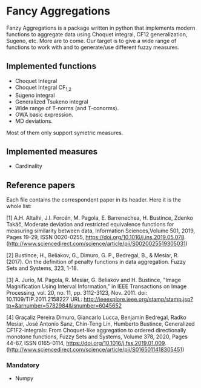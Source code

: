 # Fancy Aggregations

Fanzy Aggregations is a package written in python that implements modern functions to aggregate data using Choquet integral, CF12 generalization, Sugeno, etc. More are to come. Our target is to give a wide range of functions to work with and to generate/use different fuzzy measures.

## Implemented functions

- Choquet Integral
- Choquet Integral CF<sub>1,2</sub>
- Sugeno integral
- Generalized Tsukeno integral
- Wide range of T-norms (and T-conorms).
- OWA basic expression.
- MD deviations.

Most of them only support symetric measures.

## Implemented measures
- Cardinality

## Reference papers
Each file contains the correspondent paper in its header. Here it is the whole list:

<a id="1"> [1]  A.H. Altalhi, J.I. Forcén, M. Pagola, E. Barrenechea, H. Bustince, Zdenko Takáč,
Moderate deviation and restricted equivalence functions for measuring similarity between data,
Information Sciences,Volume 501,
2019,
Pages 19-29,
ISSN 0020-0255,
https://doi.org/10.1016/j.ins.2019.05.078.
(http://www.sciencedirect.com/science/article/pii/S0020025519305031)

<a id="2"> [2] Bustince, H., Beliakov, G., Dimuro, G. P., Bedregal, B., & Mesiar, R. (2017). 
On the definition of penalty functions in data aggregation. Fuzzy Sets and Systems, 323, 1-18.

<a id="3"> [3] A. Jurio, M. Pagola, R. Mesiar, G. Beliakov and H. Bustince, "Image Magnification Using Interval Information," 
in IEEE Transactions on Image Processing, vol. 20, no. 11, pp. 3112-3123, Nov. 2011.
doi: 10.1109/TIP.2011.2158227
URL: http://ieeexplore.ieee.org/stamp/stamp.jsp?tp=&arnumber=5782984&isnumber=6045652


<a id="4"> [4] Graçaliz Pereira Dimuro, Giancarlo Lucca, Benjamín Bedregal, Radko Mesiar, José Antonio Sanz, Chin-Teng Lin, Humberto Bustince,
Generalized CF1F2-integrals: From Choquet-like aggregation to ordered directionally monotone functions,
Fuzzy Sets and Systems,
Volume 378,
2020,
Pages 44-67,
ISSN 0165-0114,
https://doi.org/10.1016/j.fss.2019.01.009.
(http://www.sciencedirect.com/science/article/pii/S0165011418305451)

### Mandatory
* Numpy
